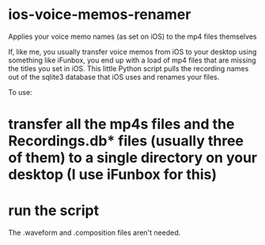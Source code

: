 # ios-voice-memos-renamer
Applies your voice memo names (as set on iOS) to the mp4 files themselves

If, like me, you usually transfer voice memos from iOS to your desktop using something like iFunbox, you 
end up with a load of mp4 files that are missing the titles you set in iOS. This little Python script pulls the recording names out of the sqlite3 database that iOS uses and renames your files.

To use:

# transfer all the mp4s files and the Recordings.db* files (usually three of them) to a single directory on your desktop (I use iFunbox for this)
# run the script 

The .waveform and .composition files aren't needed.
